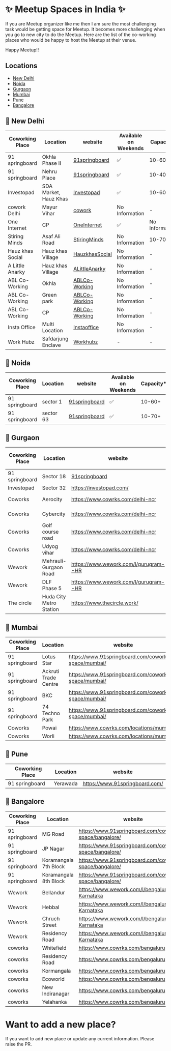 # :sparkles: Meetup Spaces in India :sparkles:
If you are Meetup organizer like me then I am sure the most challenging task would be getting space for Meetup. It becomes more challenging when you go to new city to do the Meetup. Here are the list of the co-working places who would be happy to host the Meetup at their venue.

Happy Meetup!!

## Locations
- [New Delhi](#round_pushpin-new-delhi)
- [Noida](#round_pushpin-noida)
- [Gurgaon](#round_pushpin-gurgaon)
- [Mumbai](#round_pushpin-mumbai)
- [Pune](#round_pushpin-pune)
- [Bangalore](#round_pushpin-bangalore)



## :round_pushpin: New Delhi
| Coworking Place | Location |  website | Available on Weekends | Capacity* | Email | 
| ------ | ------ | ------ | ------ | ------ | ------ |
| 91 springboard | Okhla Phase II | [91springboard](https://www.91springboard.com/) | :white_check_mark: | 10-60+ | - |
| 91 springboard | Nehru Place | [91springboard](https://www.91springboard.com/) | :white_check_mark: | 10-40+ | - |
| Investopad | SDA Market, Hauz Khas | [Investopad](https://investopad.com/) | :white_check_mark: |  10-60+ | - |
| cowork Delhi | Mayur Vihar | [cowork](http://coworkdelhi.com/) | No Information | - | - |
| One Internet | CP | [OneInternet](http://www.oneinternet.in/) | :white_check_mark: |  No Information | 10-30 | - |
| Stiring Minds | Asaf Ali Road | [StiringMinds](https://stirringminds.com/) | No Information | 10-70 | - |
| Hauz khas Social | Hauz khas Village | [HauzkhasSocial](https://socialoffline.in/workspace/) | No Information | - | - |
| A Little Anarky | Hauz khas Village |  [ALittleAnarky](https://alittleanarkyfilms.com/co-working) | No Information | - | - |
| ABL Co-Working | Okhla | [ABLCo-Working](https://www.ablworkspaces.com/)  | No Information | - | - |
| ABL Co-Working | Green park |  [ABLCo-Working](https://www.ablworkspaces.com/) | No Information | - | - |
| ABL Co-Working | CP |  [ABLCo-Working](https://www.ablworkspaces.com/) | No Information | - |  - |
| Insta Office | Multi Location  | [Instaoffice](https://www.instaoffice.in/) | No Information | - | - |
| Work Hubz | Safdarjung Enclave | [Workhubz](https://workhubz.in/) | - | - |

## :round_pushpin: Noida
| Coworking Place | Location |  website | Available on Weekends |  Capacity* | 
| ------ | ------ | ------ | ------ | ------ |
| 91 springboard | sector 1 | [91springboard](https://www.91springboard.com/)| :white_check_mark: | 10-60+ |
| 91 springboard | sector 63 | [91springboard](https://www.91springboard.com/) | :white_check_mark: | 10-70+ |


## :round_pushpin: Gurgaon
| Coworking Place | Location |  website | Available on Weekends |  Capacity* | 
| ------ | ------ | ------ |  ------ | ------ |
| 91 springboard | Sector 18 | [91springboard](https://www.91springboard.com/)| :white_check_mark: | 10-100+ |
| Investopad | Sector 32 | https://investopad.com/ | :white_check_mark: | - |
| Coworks | Aerocity | https://www.cowrks.com/delhi-ncr | No Information |  - |
| Coworks | Cybercity | https://www.cowrks.com/delhi-ncr | No Information |  - |
| Coworks | Golf course road | https://www.cowrks.com/delhi-ncr | No Information |  - |
| Coworks | Udyog vihar | https://www.cowrks.com/delhi-ncr | No Information |  - |
| Wework | Mehrauli-Gurgaon Road | https://www.wework.com/l/gurugram--HR | No Information |  - |
| Wework | DLF Phase 5 | https://www.wework.com/l/gurugram--HR | No Information |  - |
| The circle | Huda City Metro Station | https://www.thecircle.work/ | :white_check_mark: |   - |


## :round_pushpin: Mumbai
| Coworking Place | Location |  website |
| ------ | ------ | ------ |
| 91 springboard | Lotus Star | https://www.91springboard.com/coworking-space/mumbai/ |
| 91 springboard | Ackruti Trade Centre | https://www.91springboard.com/coworking-space/mumbai/ |
| 91 springboard | BKC | https://www.91springboard.com/coworking-space/mumbai/ |
| 91 springboard | 74 Techno Park | https://www.91springboard.com/coworking-space/mumbai/ |
| Coworks | Powai | https://www.cowrks.com/locations/mumbai |
| Coworks | Worli | https://www.cowrks.com/locations/mumbai |


## :round_pushpin: Pune
| Coworking Place | Location |  website |
| ------ | ------ | ------ |
| 91 springboard | Yerawada | https://www.91springboard.com/ |


## :round_pushpin: Bangalore
| Coworking Place | Location |  website |
| ------ | ------ | ------ |
| 91 springboard | MG Road | https://www.91springboard.com/coworking-space/bangalore/ |
| 91 springboard | JP Nagar | https://www.91springboard.com/coworking-space/bangalore/ |
| 91 springboard | Koramangala 7th Block | https://www.91springboard.com/coworking-space/bangalore/ |
| 91 springboard | Koramangala 8th Block| https://www.91springboard.com/coworking-space/bangalore/ |
| Wework |  Bellandur |  https://www.wework.com/l/bengaluru--Karnataka |
| Wework |  Hebbal |  https://www.wework.com/l/bengaluru--Karnataka |
| Wework |  Chruch Street |  https://www.wework.com/l/bengaluru--Karnataka |
| Wework |  Residency Road |  https://www.wework.com/l/bengaluru--Karnataka |
| coworks | Whitefield | https://www.cowrks.com/bengaluru | 
| coworks | Residency Road | https://www.cowrks.com/bengaluru | 
| coworks | Kormangala | https://www.cowrks.com/bengaluru | 
| coworks | Ecoworld | https://www.cowrks.com/bengaluru | 
| coworks | New Indiranagar | https://www.cowrks.com/bengaluru | 
| coworks | Yelahanka | https://www.cowrks.com/bengaluru | 


# Want to add a new place?
If you want to add new place or update any current information. Please raise the PR.
